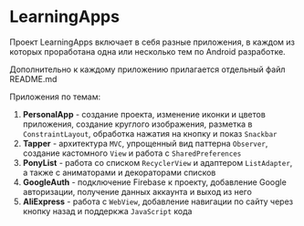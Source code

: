 # LearningApps

Проект LearningApps включает в себя разные приложения, в каждом из которых проработана одна или несколько тем по Android разработке.

Дополнительно к каждому приложению прилагается отдельный файл README.md

Приложения по темам:

1. **PersonalApp** - создание проекта, изменение иконки и цветов приложения, создание круглого изображения, разметка в <code>ConstraintLayout</code>, обработка нажатия на кнопку и показ <code>Snackbar</code>
2. **Tapper** - архитектура <code>MVC</code>, упрощенный вид паттерна <code>Observer</code>, создание кастомного <code>View</code> и работа с <code>SharedPreferences</code>
3. **PonyList** - работа со списком <code>RecyclerView</code> и адаптером <code>ListAdapter</code>, а также с аниматорами и декораторами списков
4. **GoogleAuth** - подключение Firebase к проекту, добавление Google авторизации, получение данных аккаунта и выход из него 
5. **AliExpress** - работа с <code>WebView</code>, добавление навигации по сайту через кнопку назад и поддеркжа <code>JavaScript</code> кода 
